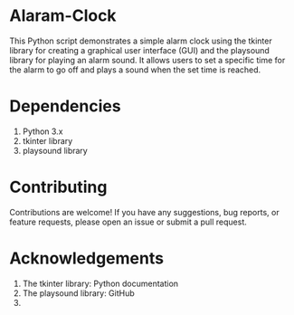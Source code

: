# Alaram-Clock
This Python script demonstrates a simple alarm clock using the tkinter library for creating a graphical user interface (GUI) and the playsound library for playing an alarm sound. It allows users to set a specific time for the alarm to go off and plays a sound when the set time is reached.

# Dependencies
1. Python 3.x
2. tkinter library
3. playsound library



# Contributing
Contributions are welcome! If you have any suggestions, bug reports, or feature requests, please open an issue or submit a pull request.

# Acknowledgements
1. The tkinter library: Python documentation
2. The playsound library: GitHub
3. 
